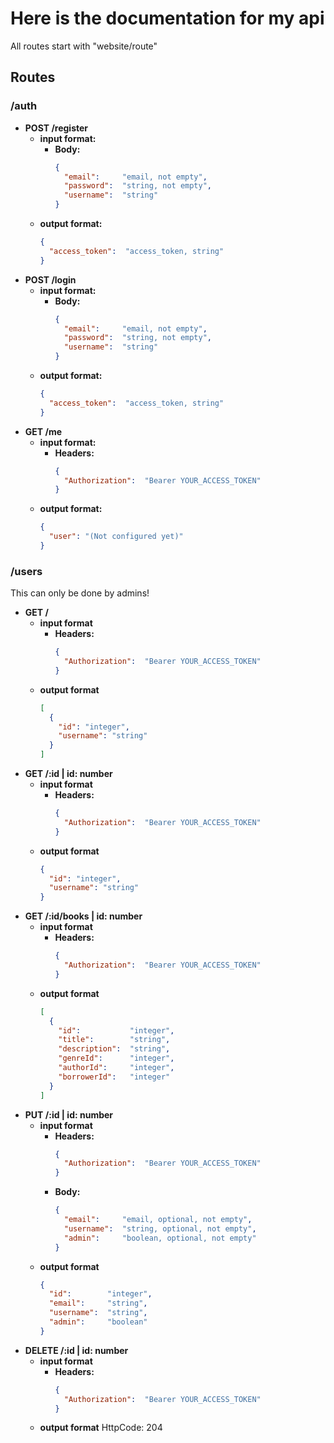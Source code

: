 # Here is the documentation for my api

All routes start with "website/route"

## Routes

### /auth

- **POST /register**
  - **input format:**
    - **Body:**
      ```json
      {
        "email":     "email, not empty",
        "password":  "string, not empty",
        "username":  "string"
      }
      ```
  - **output format:**
    ```json
    {
      "access_token":  "access_token, string"
    }
    ```
- **POST /login**
  - **input format:**
    - **Body:**
      ```json
      {
        "email":     "email, not empty",
        "password":  "string, not empty",
        "username":  "string"
      }
      ```
  - **output format:**
    ```json
    {
      "access_token":  "access_token, string"
    }
    ```
- **GET /me**
  - **input format:**
    - **Headers:**
      ```json
      {
        "Authorization":  "Bearer YOUR_ACCESS_TOKEN"
      }
      ```
  - **output format:**
    ```json
    {
      "user": "(Not configured yet)"
    }
    ```

### /users
This can only be done by admins!

- **GET /**
  - **input format**
    - **Headers:**
      ```json
      {
        "Authorization":  "Bearer YOUR_ACCESS_TOKEN"
      }
      ```
  - **output format**
    ```json
    [
      {
        "id": "integer",
        "username": "string"
      }
    ]
    ```
- **GET /:id  |  id: number**
  - **input format**
    - **Headers:**
      ```json
      {
        "Authorization":  "Bearer YOUR_ACCESS_TOKEN"
      }
      ```
  - **output format**
    ```json
    {
      "id": "integer",
      "username": "string"
    }
    ```
- **GET /:id/books  |  id: number**
  - **input format**
    - **Headers:**
      ```json
      {
        "Authorization":  "Bearer YOUR_ACCESS_TOKEN"
      }
      ```
  - **output format**
    ```json
    [
      {
        "id":           "integer",
        "title":        "string",
        "description":  "string",
        "genreId":      "integer",
        "authorId":     "integer",
        "borrowerId":   "integer"
      }
    ]
    ```
- **PUT /:id  |  id: number**
  - **input format**
    - **Headers:**
      ```json
      {
        "Authorization":  "Bearer YOUR_ACCESS_TOKEN"
      }
      ```
    - **Body:**
      ```json
      {
        "email":     "email, optional, not empty",
        "username":  "string, optional, not empty",
        "admin":     "boolean, optional, not empty"
      }
      ```
  - **output format**
    ```json
    {
      "id":        "integer",
      "email":     "string",
      "username":  "string",
      "admin":     "boolean"
    }
    ```
- **DELETE /:id  |  id: number**
  - **input format**
    - **Headers:**
      ```json
      {
        "Authorization":  "Bearer YOUR_ACCESS_TOKEN"
      }
      ```
  - **output format**
    HttpCode: 204